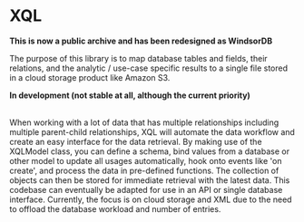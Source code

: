 # XQL

<strong>This is now a public archive and has been redesigned as WindsorDB</strong>

The purpose of this library is to map database tables and fields, their relations, and the analytic / use-case specific results to a single file stored in a cloud storage product like Amazon S3.

<strong>In development (not stable at all, although the current priority)</strong><br><br>

When working with a lot of data that has multiple relationships including multiple parent-child relationships, XQL will automate the data workflow and create an easy interface for the data retrieval. By making use of the XQLModel class, you can define a schema, bind values from a database or other model to update all usages automatically, hook onto events like 'on create', and process the data in pre-defined functions. The collection of objects can then be stored for immediate retrieval with the latest data. This codebase can eventually be adapted for use in an API or single database interface. Currently, the focus is on cloud storage and XML due to the need to offload the database workload and number of entries.
